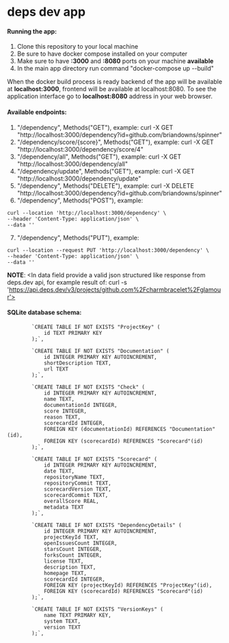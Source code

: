 # deps dev app

#### Running the app:
1. Clone this repository to your local machine
2. Be sure to have docker compose installed on your computer
3. Make sure to have **:3000** and **:8080** ports on your machine **available**
4. In the main app directory run command "docker-compose up --build"

When the docker build process is ready backend of the app will be available at **localhost:3000**, frontend will be available at localhost:8080. 
To see the application interface go to **localhost:8080** address in your web browser.

#### Available endpoints:
1. "/dependency", Methods("GET"), example: curl -X GET "http://localhost:3000/dependency?id=github.com/briandowns/spinner"
2. "/dependency/score/{score}", Methods("GET"), example: curl -X GET "http://localhost:3000/dependency/score/4"
3. "/dependency/all", Methods("GET"), example: curl -X GET "http://localhost:3000/dependency/all"
4. "/dependency/update", Methods("GET"), example: curl -X GET "http://localhost:3000/dependency/update"
5. "/dependency", Methods("DELETE"), example: curl -X DELETE "http://localhost:3000/dependency?id=github.com/briandowns/spinner"
6. "/dependency", Methods("POST"), example: 
```
curl --location 'http://localhost:3000/dependency' \
--header 'Content-Type: application/json' \
--data ''
```
7. "/dependency", Methods("PUT"), example:
```
curl --location --request PUT 'http://localhost:3000/dependency' \
--header 'Content-Type: application/json' \
--data ''
```
**NOTE**: <In data field provide a valid json structured like response from deps.dev api, for example result of: curl -s 'https://api.deps.dev/v3/projects/github.com%2Fcharmbracelet%2Fglamour'>

#### SQLite database schema:
```
        `CREATE TABLE IF NOT EXISTS "ProjectKey" (
			id TEXT PRIMARY KEY
		);`,

		`CREATE TABLE IF NOT EXISTS "Documentation" (
			id INTEGER PRIMARY KEY AUTOINCREMENT,
			shortDescription TEXT,
			url TEXT
		);`,

		`CREATE TABLE IF NOT EXISTS "Check" (
			id INTEGER PRIMARY KEY AUTOINCREMENT,
			name TEXT,
			documentationId INTEGER,
			score INTEGER,
			reason TEXT,
			scorecardId INTEGER,
			FOREIGN KEY (documentationId) REFERENCES "Documentation"(id),
			FOREIGN KEY (scorecardId) REFERENCES "Scorecard"(id)
		);`,

		`CREATE TABLE IF NOT EXISTS "Scorecard" (
			id INTEGER PRIMARY KEY AUTOINCREMENT,
			date TEXT,
			repositoryName TEXT,
			repositoryCommit TEXT,
			scorecardVersion TEXT,
			scorecardCommit TEXT,
			overallScore REAL,
			metadata TEXT
		);`,

		`CREATE TABLE IF NOT EXISTS "DependencyDetails" (
			id INTEGER PRIMARY KEY AUTOINCREMENT,
			projectKeyId TEXT,
			openIssuesCount INTEGER,
			starsCount INTEGER,
			forksCount INTEGER,
			license TEXT,
			description TEXT,
			homepage TEXT,
			scorecardId INTEGER,
			FOREIGN KEY (projectKeyId) REFERENCES "ProjectKey"(id),
			FOREIGN KEY (scorecardId) REFERENCES "Scorecard"(id)
		);`,

		`CREATE TABLE IF NOT EXISTS "VersionKeys" (
			name TEXT PRIMARY KEY,
			system TEXT,
			version TEXT
		);`,
```
